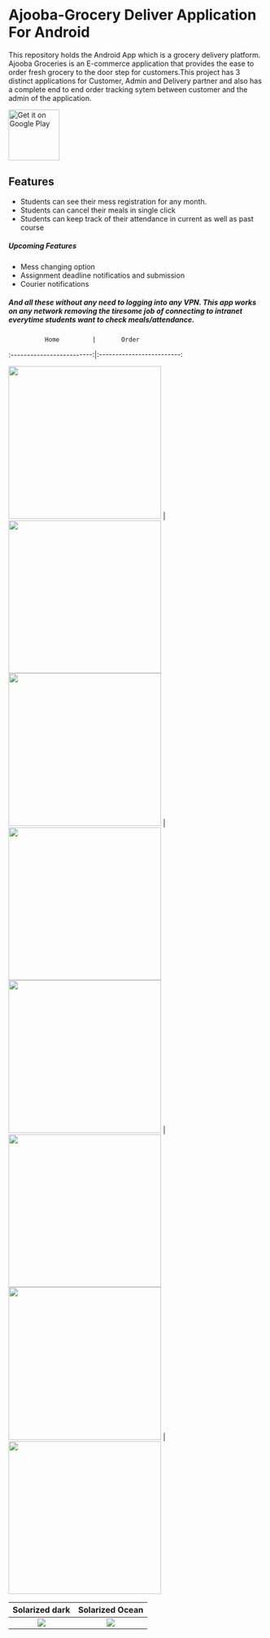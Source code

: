 # Ajooba-Grocery Deliver Application For Android

<p>This repository holds the Android App which is a grocery delivery platform. Ajooba Groceries is an E-commerce application that provides the ease to order fresh grocery to the door step for customers.This project has 3 distinct applications for Customer, Admin and Delivery partner and also has a complete end to end order tracking sytem between customer and the admin of the application.</p>

<a href='https://play.google.com/store/apps/details?id=com.ajoobashop.ajooba&hl=en_IN&gl=US'><img alt='Get it on Google Play' src='https://play.google.com/intl/en_us/badges/images/generic/en_badge_web_generic.png' height = "100" widht = "200"/></a>

## Features
- Students can see their mess registration for any month.
- Students can cancel their meals in single click
- Students can keep track of their attendance in current as well as past course

##### Upcoming Features
- Mess changing option
- Assignment deadline notificatios and submission
- Courier notifications

##### And all these without any need to logging into any VPN. This app works on any network removing the tiresome job of connecting to intranet everytime students want to check meals/attendance.

              Home         |       Order
:-------------------------:|:-------------------------:

<img src="ScreenShots/Screenshot_1.jpg" width="300"> | <img src="ScreenShots/Screenshot_5.jpg" width="300">
<img src="ScreenShots/Screenshot_2.jpg" width="300"> | <img src="ScreenShots/Screenshot_7.jpg" width="300">
<img src="ScreenShots/Screenshot_3.jpg" width="300"> | <img src="ScreenShots/Screenshot_6.jpg" width="300"> 
<img src="ScreenShots/Screenshot_4.jpg" width="300"> | <img src="ScreenShots/Screenshot_8.jpg" width="300"> 


Solarized dark             |  Solarized Ocean
:-------------------------:|:-------------------------:
![](https://...Dark.png)  |  ![](https://...Ocean.png)

